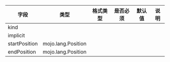 | 字段 | 类型 | 格式类型 | 是否必须 | 默认值 | 说明 |
|---|---|---|---|---|---|
| kind |  |  |  |  |
| implicit |  |  |  |  |
| startPosition | mojo.lang.Position |  |  |  |
| endPosition | mojo.lang.Position |  |  |  |
